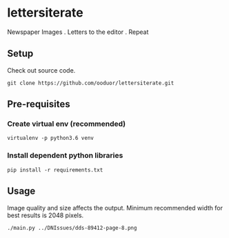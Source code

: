 # lettersiterate
Newspaper Images . Letters to the editor . Repeat

## Setup
Check out source code.

`git clone https://github.com/ooduor/lettersiterate.git`

## Pre-requisites

### Create virtual env (recommended)
`virtualenv -p python3.6 venv`

### Install dependent python libraries
`pip install -r requirements.txt`

## Usage

Image quality and size affects the output. Minimum recommended width for best results is 2048 pixels.

`./main.py ../DNIssues/dds-89412-page-8.png`